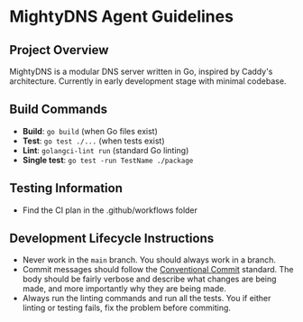 # MightyDNS Agent Guidelines

## Project Overview
MightyDNS is a modular DNS server written in Go, inspired by Caddy's architecture. Currently in early development stage with minimal codebase.

## Build Commands
- **Build**: `go build` (when Go files exist)
- **Test**: `go test ./...` (when tests exist)
- **Lint**: `golangci-lint run` (standard Go linting)
- **Single test**: `go test -run TestName ./package`

## Testing Information
- Find the CI plan in the .github/workflows folder

## Development Lifecycle Instructions
- Never work in the `main` branch. You should always work in a branch.
- Commit messages should follow the [Conventional Commit](https://www.conventionalcommits.org/en/v1.0.0/) standard. The body should be fairly verbose and describe what changes are being made, and more importantly why they are being made.
- Always run the linting commands and run all the tests. You if either linting or testing fails, fix the problem before commiting.
